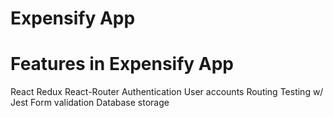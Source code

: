 # Expensify App

# Features in Expensify App
 React
 Redux
 React-Router
 Authentication
 User accounts
 Routing
 Testing w/ Jest
 Form validation
 Database storage
